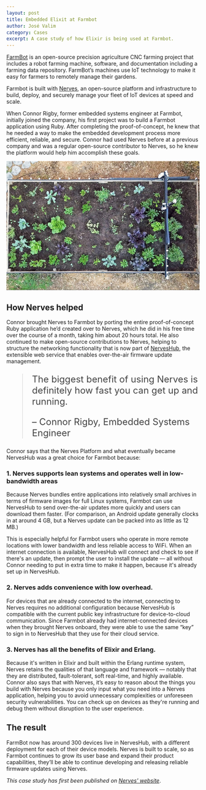 ```yaml
---
layout: post
title: Embedded Elixit at Farmbot
author: José Valim
category: Cases
excerpt: A case study of how Elixir is being used at Farmbot.
---
```


[FarmBot](https://farm.bot/) is an open-source precision agriculture CNC farming project that includes a robot farming machine, software, and documentation including a farming data repository. FarmBot’s machines use IoT technology to make it easy for farmers to remotely manage their gardens.

Farmbot is built with [Nerves](https://www.nerves-project.org/), an open-source platform and infrastructure to build, deploy, and securely manage your fleet of IoT devices at speed and scale.

When Connor Rigby, former embedded systems engineer at Farmbot, initially joined the company, his first project was to build a Farmbot application using Ruby. After completing the proof-of-concept, he knew that he needed a way to make the embedded development process more efficient, reliable, and secure. Connor had used Nerves before at a previous company and was a regular open-source contributor to Nerves, so he knew the platform would help him accomplish these goals.

![Farmbot](/images/cases/farmbot.jpg)

## How Nerves helped

Connor brought Nerves to Farmbot by porting the entire proof-of-concept Ruby application he’d created over to Nerves, which he did in his free time over the course of a month, taking him about 20 hours total. He also continued to make open-source contributions to Nerves, helping to structure the networking functionality that is now part of [NervesHub](https://www.nerves-hub.org/), the extensible web service that enables over-the-air firmware update management.

<blockquote style="font-size: 24px; color: #444">
<p>The biggest benefit of using Nerves is definitely how fast you can get up and running.</p>
<p>– Connor Rigby, Embedded Systems Engineer</p>
</blockquote>

Connor says that the Nerves Platform and what eventually became NervesHub was a great choice for Farmbot because:

### 1. Nerves supports lean systems and operates well in low-bandwidth areas

Because Nerves bundles entire applications into relatively small archives in terms of firmware images for full Linux systems, Farmbot can use NervesHub to send over-the-air updates more quickly and users can download them faster. (For comparison, an Android update generally clocks in at around 4 GB, but a Nerves update can be packed into as little as 12 MB.) 

This is especially helpful for Farmbot users who operate in more remote locations with lower bandwidth and less reliable access to WiFi. When an internet connection is available, NervesHub will connect and check to see if there's an update, then prompt the user to install the update — all without Connor needing to put in extra time to make it happen, because it's already set up in NervesHub. 

### 2. Nerves adds convenience with low overhead.

For devices that are already connected to the internet, connecting to Nerves requires no additional configuration because NervesHub is compatible with the current public key infrastructure for device-to-cloud communication. Since Farmbot already had internet-connected devices when they brought Nerves onboard, they were able to use the same “key” to sign in to NervesHub that they use for their cloud service. 

### 3. Nerves has all the benefits of Elixir and Erlang.

Because it's written in Elixir and built within the Erlang runtime system, Nerves retains the qualities of that language and framework — notably that they are distributed, fault-tolerant, soft real-time, and highly available. Connor also says that with Nerves, it’s easy to reason about the things you build with Nerves because you only input what you need into a Nerves application, helping you to avoid unnecessary complexities or unforeseen security vulnerabilities. You can check up on devices as they're running and debug them without disruption to the user experience.

## The result

FarmBot now has around 300 devices live in NervesHub, with a different deployment for each of their device models. Nerves is built to scale, so as Farmbot continues to grow its user base and expand their product capabilities, they’ll be able to continue developing and releasing reliable firmware updates using Nerves.  

*This case study has first been published on [Nerves' website](https://www.nerves-project.org/customer-farmbot)*.
